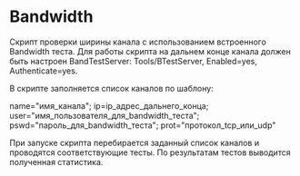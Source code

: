 # Bandwidth

Скрипт проверки ширины канала c использованием встроенного Bandwidth теста. Для работы скрипта на дальнем конце канала должен быть настроен BandTestServer: Tools/BTestServer, Enabled=yes, Authenticate=yes.

В скрипте заполняется список каналов по шаблону:

name="имя_канала"; ip=ip_адрес_дальнего_конца;  user="имя_пользователя_для_bandwidth_теста";  pswd="пароль_для_bandwidth_теста"; prot="протокол_tcp_или_udp"

При запуске скрипта перебирается заданный список каналов и проводятся соответствующие тесты. По результатам тестов выводится полученная статистика.
